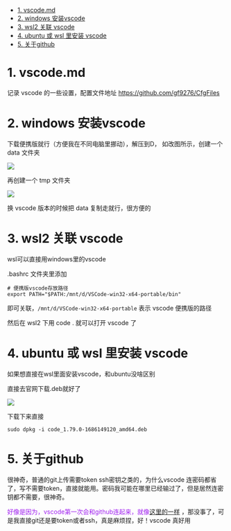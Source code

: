 <!-- TOC -->

- [1. vscode.md](#1-vscodemd)
- [2. windows 安装vscode](#2-windows-安装vscode)
- [3. wsl2 关联 vscode](#3-wsl2-关联-vscode)
- [4. ubuntu 或 wsl 里安装 vscode](#4-ubuntu-或-wsl-里安装-vscode)
- [5. 关于github](#5-关于github)

<!-- /TOC -->

# 1. vscode.md

记录 vscode 的一些设置，配置文件地址 https://github.com/gf9276/CfgFiles

# 2. windows 安装vscode

下载便携版就行（方便我在不同电脑里挪动），解压到D，
如改图所示，创建一个 data 文件夹

![](https://cdn.jsdelivr.net/gh/gf9276/image/vscode/20221109195229.png)

再创建一个 tmp 文件夹

![](https://cdn.jsdelivr.net/gh/gf9276/image/vscode/20221109195308.png)

换 vscode 版本的时候把 data 复制走就行，很方便的

# 3. wsl2 关联 vscode 

wsl可以直接用windows里的vscode 

.bashrc 文件夹里添加

```
# 便携版vscode存放路径
export PATH="$PATH:/mnt/d/VSCode-win32-x64-portable/bin"
```

即可关联，```/mnt/d/VSCode-win32-x64-portable``` 表示 vscode 便携版的路径

然后在 wsl2 下用 code . 就可以打开 vscode 了

# 4. ubuntu 或 wsl 里安装 vscode 

如果想直接在wsl里面安装vscode，和ubuntu没啥区别

直接去官网下载.deb就好了

![](https://cdn.jsdelivr.net/gh/gf9276/image/vscode/20230614184159.png)

下载下来直接 

```
sudo dpkg -i code_1.79.0-1686149120_amd64.deb
```

# 5. 关于github

很神奇，普通的git上传需要token ssh密钥之类的，为什么vscode 连密码都省了，写不需要token，直接就能用。密码我可能在哪里已经输过了，但是居然连密钥都不需要，很神奇。

<font color=#A020F0 > 好像是因为，vscode第一次会和github连起来，就像[这里的一样](https://blog.csdn.net/weixin_46161565/article/details/121010385)  </font>，那没事了，可是我直接git还是要token或者ssh，真是麻烦捏，好！vscode 真好用